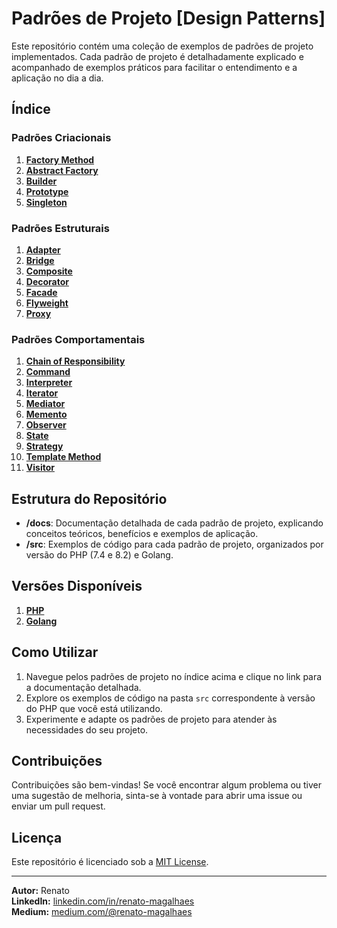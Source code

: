 # Padrões de Projeto [Design Patterns]

Este repositório contém uma coleção de exemplos de padrões de projeto implementados. Cada padrão de projeto é detalhadamente explicado e acompanhado de exemplos práticos para facilitar o entendimento e a aplicação no dia a dia.

## Índice

### Padrões Criacionais

1. **[Factory Method](docs/creational-patterns/factory-method.md)**
2. **[Abstract Factory](docs/creational-patterns/abstract-factory.md)**
3. **[Builder](docs/creational-patterns/builder.md)**
4. **[Prototype](docs/creational-patterns/prototype.md)**
5. **[Singleton](docs/creational-patterns/singleton.md)**

### Padrões Estruturais

1. **[Adapter](docs/structural-patterns/adapter.md)**
2. **[Bridge](docs/structural-patterns/bridge.md)**
3. **[Composite](docs/structural-patterns/composite.md)**
4. **[Decorator](docs/structural-patterns/decorator.md)**
5. **[Facade](docs/structural-patterns/facade.md)**
6. **[Flyweight](docs/structural-patterns/flyweight.md)**
7. **[Proxy](docs/structural-patterns/proxy.md)**

### Padrões Comportamentais

1. **[Chain of Responsibility](docs/behavioral-patterns/chain-of-responsibility.md)**
2. **[Command](docs/behavioral-patterns/command.md)**
3. **[Interpreter](docs/behavioral-patterns/interpreter.md)**
4. **[Iterator](docs/behavioral-patterns/iterator.md)**
5. **[Mediator](docs/behavioral-patterns/mediator.md)**
6. **[Memento](docs/behavioral-patterns/memento.md)**
7. **[Observer](docs/behavioral-patterns/observer.md)**
8. **[State](docs/behavioral-patterns/state.md)**
9. **[Strategy](docs/behavioral-patterns/strategy.md)**
10. **[Template Method](docs/behavioral-patterns/template-method.md)**
11. **[Visitor](docs/behavioral-patterns/visitor.md)**

## Estrutura do Repositório

- **/docs**: Documentação detalhada de cada padrão de projeto, explicando conceitos teóricos, benefícios e exemplos de aplicação.
- **/src**: Exemplos de código para cada padrão de projeto, organizados por versão do PHP (7.4 e 8.2) e Golang.

## Versões Disponíveis
1. **[PHP](src/PHP.md)**
2. **[Golang](src/Golang.md)**

## Como Utilizar

1. Navegue pelos padrões de projeto no índice acima e clique no link para a documentação detalhada.
2. Explore os exemplos de código na pasta `src` correspondente à versão do PHP que você está utilizando.
3. Experimente e adapte os padrões de projeto para atender às necessidades do seu projeto.

## Contribuições

Contribuições são bem-vindas! Se você encontrar algum problema ou tiver uma sugestão de melhoria, sinta-se à vontade para abrir uma issue ou enviar um pull request.

## Licença

Este repositório é licenciado sob a [MIT License](LICENSE).

---

**Autor:** Renato  
**LinkedIn:** [linkedin.com/in/renato-magalhaes](https://www.linkedin.com/in/renato-magalhaes/)  
**Medium:** [medium.com/@renato-magalhaes](https://medium.com/@renato-magalhaes)

